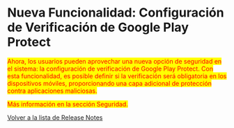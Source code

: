 # Nueva Funcionalidad: Configuración de Verificación de Google Play Protect

<mark style="color:red;">Ahora, los usuarios pueden aprovechar una nueva opción de seguridad en el sistema: la configuración de verificación de Google Play Protect. Con esta funcionalidad, es posible definir si la verificación será obligatoria en los dispositivos móviles, proporcionando una capa adicional de protección contra aplicaciones maliciosas.</mark>

<mark style="color:red;">Más información en la sección Seguridad.</mark>



[Volver a la lista de Release Notes](./)
